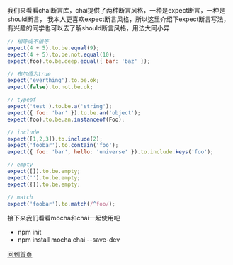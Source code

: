 我们来看看chai断言库，chai提供了两种断言风格，一种是expect断言，一种是should断言，
我本人更喜欢expect断言风格，所以这里介绍下expect断言写法，有兴趣的同学也可以去了解should断言风格，用法大同小异
```javascript
// 相等或不相等
expect(4 + 5).to.be.equal(9);
expect(4 + 5).to.be.not.equal(10);
expect(foo).to.be.deep.equal({ bar: 'baz' });

// 布尔值为true
expect('everthing').to.be.ok;
expect(false).to.not.be.ok;

// typeof
expect('test').to.be.a('string');
expect({ foo: 'bar' }).to.be.an('object');
expect(foo).to.be.an.instanceof(Foo);

// include
expect([1,2,3]).to.include(2);
expect('foobar').to.contain('foo');
expect({ foo: 'bar', hello: 'universe' }).to.include.keys('foo');

// empty
expect([]).to.be.empty;
expect('').to.be.empty;
expect({}).to.be.empty;

// match
expect('foobar').to.match(/^foo/);
```
接下来我们看看mocha和chai一起使用吧

* npm init
* npm install mocha chai --save-dev

[回到首页](../README.md/#前端测试教程)